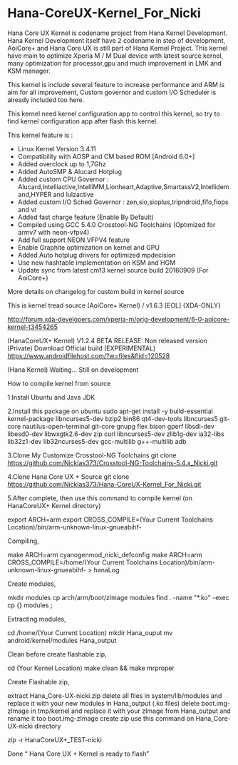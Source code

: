 # Hana-CoreUX-Kernel_For_Nicki

Hana Core UX Kernel is codename project from Hana Kernel Development. Hana Kernel Development itself have 2 codename in step of development, AoiCore+ and Hana Core UX is still part of Hana Kernel Project. This kernel have main to optimize Xperia M / M Dual device with latest source kernel, many optimization for processor,gpu and much improvement in LMK and KSM manager.

This kernel is include several feature to increase performance and ARM is aim for all improvement, Custom governor and custom I/O Scheduler is already included too here.

This kernel need kernel configuration app to control this kernel, so try to find kernel configuration app after flash this kernel.

This kernel feature is :
- Linux Kernel Version 3.4.11
- Compatibility with AOSP and CM based ROM [Android 6.0+]
- Added overclock up to 1,7Ghz
- Added AutoSMP & Alucard Hotplug
- Added custom CPU Governor 
: Alucard,Intelliactive,IntelliMM,Lionheart,Adaptive,SmartassV2,Intellidemand,HYPER and lulzactive
- Added custom I/O Sched Governor 
: zen,sio,sioplus,tripndroid,fifo,fiops and vr
- Added fast charge feature (Enable By Default)
- Compiled using GCC 5.4.0 Crosstool-NG Toolchains (Optimized for armv7 with neon-vfpv4)
- Add full support NEON VFPV4 feature 
- Enable Graphite optimization on kernel and GPU
- Added Auto hotplug drivers for optimized mpdecision
- Use new hashtable implementation on KSM and HGM
- Update sync from latest cm13 kernel source build 20160909 (For AoiCore+)

More details on changelog for custom build in kernel source

This is kernel tread source
(AoiCore+ Kernel) / v1.6.3 [EOL] {XDA-ONLY}

http://forum.xda-developers.com/xperia-m/orig-development/6-0-aoicore-kernel-t3454265

(HanaCoreUX+ Kernel) V1.2.4 BETA RELEASE:
Non released version (Private)
Download Official build (EXPERIMENTAL) 
https://www.androidfilehost.com/?w=files&flid=120528

(Hana Kernel) Waiting...
Still on development

How to compile kernel from source 

1.Install Ubuntu and Java JDK

2.Install this package on ubuntu
sudo apt-get install -y build-essential kernel-package libncurses5-dev bzip2 bin86 qt4-dev-tools libncurses5 git-core nautilus-open-terminal git-core gnupg flex bison gperf libsdl-dev libesd0-dev libwxgtk2.6-dev zip curl libncurses5-dev zlib1g-dev ia32-libs lib32z1-dev lib32ncurses5-dev gcc-multilib g++-multilib adb 

3.Clone My Customize Crosstool-NG Toolchains 
 git clone https://github.com/Nicklas373/Crosstool-NG-Toolchains-5.4.x_Nicki.git

4.Clone Hana Core UX + Source
 git clone https://github.com/Nicklas373/Hana-CoreUX-Kernel_For_Nicki.git
 
5.After complete, then use this command to compile kernel 
(on HanaCoreUX+ Kernel directory)

export ARCH=arm
export CROSS_COMPILE=(Your Current Toolchains Location)/bin/arm-unknown-linux-gnueabihf-

Compiling,

make ARCH=arm cyanogenmod_nicki_defconfig
make ARCH=arm CROSS_COMPILE=/home/(Your Current Toolchains Location)/bin/arm-unknown-linux-gnueabihf- > hanaLog

Create modules,

mkdir modules
cp arch/arm/boot/zImage modules
find . -name "*.ko" -exec cp {} modules \;

Extracting modules,

cd /home/(Your Current Location)
mkdir Hana_ouput
mv android/kernel/modules Hana_output

Clean before create flashable zip,

cd (Your Kernel Location)
make clean && make mrproper

Create Flashable zip,

extract Hana_Core-UX-nicki.zip
delete all files in system/lib/modules and replace it with your new modules in Hana_output (.ko files)
delete boot.img-zImage in tmp/kernel and replace it with your zImage from Hana_output and rename it too boot.img-zImage
create zip use this command on Hana_Core-UX-nicki directory

zip -r HanaCoreUX+_TEST-nicki

Done “ Hana Core UX + Kernel is ready to flash”
